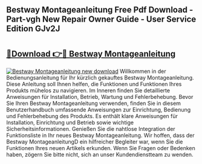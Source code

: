 ## Bestway Montageanleitung Free Pdf Download - Part-vgh New Repair Owner Guide - User Service Edition GJv2J

# <h2><a href="http://df8b2it.blite.top/?on=Bestway+Montageanleitung">🔗Download 👉🔴 Bestway Montageanleitung</a></h2>

[![Bestway Montageanleitung new download](https://i.imgur.com/lujVjoI.png)](http://df8b2it.blite.top/?on=Bestway+Montageanleitung)
Willkommen in der Bedienungsanleitung für Ihr kürzlich gekauftes Bestway Montageanleitung. Diese Anleitung soll Ihnen helfen, die Funktionen und Funktionen Ihres Produkts mühelos zu navigieren. Im Inneren finden Sie detaillierte Anweisungen für Installation, Betrieb, Wartung und Fehlerbehebung. Bevor Sie Ihren Bestway Montageanleitung verwenden, finden Sie in diesem Benutzerhandbuch umfassende Anweisungen zur Einrichtung, Bedienung und Fehlerbehebung des Produkts. Es enthält klare Anweisungen für Installation, Einrichtung und Betrieb sowie wichtige Sicherheitsinformationen. Genießen Sie die nahtlose Integration der Funktionsliste in Ihr neues Bestway Montageanleitung. Wir hoffen, dass der Bestway MontageanleitungD ein hilfreicher Begleiter war, wenn Sie die Funktionen Ihres neuen Artikels erkunden. Wenn Sie Fragen oder Bedenken haben, zögern Sie bitte nicht, sich an unser Kundendienstteam zu wenden.
